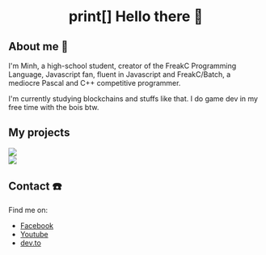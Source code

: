 <div align="center">
  <h1>print[] Hello there 👋</h1>
</div>

## About me 📓
I'm Minh, a high-school student, creator of the FreakC Programming Language, Javascript fan, fluent in Javascript and FreakC/Batch, a mediocre Pascal and C++ competitive programmer.

I'm currently studying blockchains and stuffs like that. I do game dev in my free time with the bois btw.

## My projects
<a href="https://github.com/FreakC-Foundation/FreakC"><img src="https://github-readme-stats.vercel.app/api/pin/?username=FreakC-Foundation&repo=freakc"/></a>
<br/>
<a href="https://github.com/nguyenphuminh/HelloWorld"><img src="https://github-readme-stats.vercel.app/api/pin/?username=nguyenphuminh&repo=HelloWorld"/></a>

## Contact ☎️
Find me on:
* [Facebook](https://www.facebook.com/minh.nguyenphu.77715)
* [Youtube](https://www.youtube.com/channel/UCfoL6jxesUq0urUHBqXY1WA)
* [dev.to](https://dev.to/freakcdev297)
